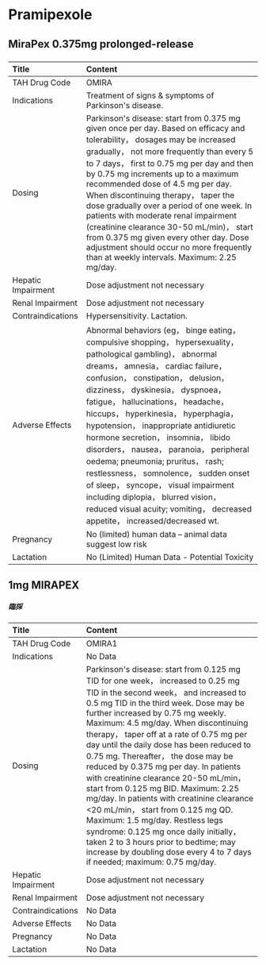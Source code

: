 # Pramipexole

## MiraPex 0.375mg prolonged-release

##### 

| Title              | Content                                                                                                                                                                                                                                                                                                                                                                                                                                                                                                                                                                                                                                                                         |
|:-------------------|:--------------------------------------------------------------------------------------------------------------------------------------------------------------------------------------------------------------------------------------------------------------------------------------------------------------------------------------------------------------------------------------------------------------------------------------------------------------------------------------------------------------------------------------------------------------------------------------------------------------------------------------------------------------------------------|
| TAH Drug Code      | OMIRA                                                                                                                                                                                                                                                                                                                                                                                                                                                                                                                                                                                                                                                                           |
| Indications        | Treatment of signs & symptoms of Parkinson's disease.                                                                                                                                                                                                                                                                                                                                                                                                                                                                                                                                                                                                                           |
| Dosing             | Parkinson's disease: start from 0.375 mg given once per day. Based on efficacy and tolerability， dosages may be increased gradually， not more frequently than every 5 to 7 days， first to 0.75 mg per day and then by 0.75 mg increments up to a maximum recommended dose of 4.5 mg per day. When discontinuing therapy， taper the dose gradually over a period of one week. In patients with moderate renal impairment (creatinine clearance 30-50 mL/min)， start from 0.375 mg given every other day. Dose adjustment should occur no more frequently than at weekly intervals. Maximum: 2.25 mg/day.                                                                    |
| Hepatic Impairment | Dose adjustment not necessary                                                                                                                                                                                                                                                                                                                                                                                                                                                                                                                                                                                                                                                   |
| Renal Impairment   | Dose adjustment not necessary                                                                                                                                                                                                                                                                                                                                                                                                                                                                                                                                                                                                                                                   |
| Contraindications  | Hypersensitivity. Lactation.                                                                                                                                                                                                                                                                                                                                                                                                                                                                                                                                                                                                                                                    |
| Adverse Effects    | Abnormal behaviors (eg， binge eating， compulsive shopping， hypersexuality， pathological gambling)， abnormal dreams， amnesia， cardiac failure， confusion， constipation， delusion， dizziness， dyskinesia， dyspnoea， fatigue， hallucinations， headache， hiccups， hyperkinesia， hyperphagia， hypotension， inappropriate antidiuretic hormone secretion， insomnia， libido disorders， nausea， paranoia， peripheral oedema; pneumonia; pruritus， rash; restlessness， somnolence， sudden onset of sleep， syncope， visual impairment including diplopia， blurred vision， reduced visual acuity; vomiting， decreased appetite， increased/decreased wt. |
| Pregnancy          | No (limited) human data – animal data suggest low risk                                                                                                                                                                                                                                                                                                                                                                                                                                                                                                                                                                                                                          |
| Lactation          | No (Limited) Human Data - Potential Toxicity                                                                                                                                                                                                                                                                                                                                                                                                                                                                                                                                                                                                                                    |

## 1mg MIRAPEX

##### 臨採

| Title              | Content                                                                                                                                                                                                                                                                                                                                                                                                                                                                                                                                                                                                                                                                                                                                                                                          |
|:-------------------|:-------------------------------------------------------------------------------------------------------------------------------------------------------------------------------------------------------------------------------------------------------------------------------------------------------------------------------------------------------------------------------------------------------------------------------------------------------------------------------------------------------------------------------------------------------------------------------------------------------------------------------------------------------------------------------------------------------------------------------------------------------------------------------------------------|
| TAH Drug Code      | OMIRA1                                                                                                                                                                                                                                                                                                                                                                                                                                                                                                                                                                                                                                                                                                                                                                                           |
| Indications        | No Data                                                                                                                                                                                                                                                                                                                                                                                                                                                                                                                                                                                                                                                                                                                                                                                          |
| Dosing             | Parkinson's disease: start from 0.125 mg TID for one week， increased to 0.25 mg TID in the second week， and increased to 0.5 mg TID in the third week. Dose may be further increased by 0.75 mg weekly. Maximum: 4.5 mg/day. When discontinuing therapy， taper off at a rate of 0.75 mg per day until the daily dose has been reduced to 0.75 mg. Thereafter， the dose may be reduced by 0.375 mg per day. In patients with creatinine clearance 20-50 mL/min， start from 0.125 mg BID. Maximum: 2.25 mg/day. In patients with creatinine clearance <20 mL/min， start from 0.125 mg QD. Maximum: 1.5 mg/day. Restless legs syndrome: 0.125 mg once daily initially， taken 2 to 3 hours prior to bedtime; may increase by doubling dose every 4 to 7 days if needed; maximum: 0.75 mg/day. |
| Hepatic Impairment | Dose adjustment not necessary                                                                                                                                                                                                                                                                                                                                                                                                                                                                                                                                                                                                                                                                                                                                                                    |
| Renal Impairment   | Dose adjustment not necessary                                                                                                                                                                                                                                                                                                                                                                                                                                                                                                                                                                                                                                                                                                                                                                    |
| Contraindications  | No Data                                                                                                                                                                                                                                                                                                                                                                                                                                                                                                                                                                                                                                                                                                                                                                                          |
| Adverse Effects    | No Data                                                                                                                                                                                                                                                                                                                                                                                                                                                                                                                                                                                                                                                                                                                                                                                          |
| Pregnancy          | No Data                                                                                                                                                                                                                                                                                                                                                                                                                                                                                                                                                                                                                                                                                                                                                                                          |
| Lactation          | No Data                                                                                                                                                                                                                                                                                                                                                                                                                                                                                                                                                                                                                                                                                                                                                                                          |

